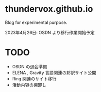 # thundervox.github.io
Blog for experimental purpose.

2023年4月26日: OSDN より移行作業開始予定

# TODO
 - OSDN の退会準備
 - ELENA , Gravity 言語関連の邦訳サイト公開
 - Ring 関連のサイト移行
 - 活動内容の棚卸し
